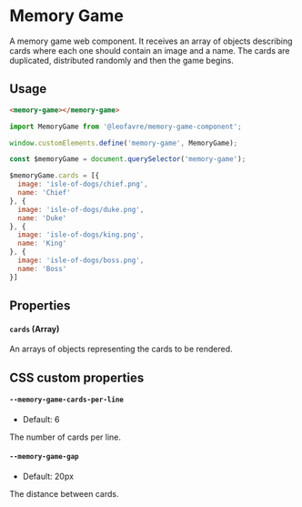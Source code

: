 # Memory Game

A memory game web component. It receives an array of objects describing cards where each one should contain an image and a name. The cards are duplicated, distributed randomly and then the game begins.


## Usage

```html
<memory-game></memory-game>
```

```javascript
import MemoryGame from '@leofavre/memory-game-component';

window.customElements.define('memory-game', MemoryGame);

const $memoryGame = document.querySelector('memory-game');

$memoryGame.cards = [{
  image: 'isle-of-dogs/chief.png',
  name: 'Chief'
}, {
  image: 'isle-of-dogs/duke.png',
  name: 'Duke'
}, {
  image: 'isle-of-dogs/king.png',
  name: 'King'
}, {
  image: 'isle-of-dogs/boss.png',
  name: 'Boss'
}]
```


## Properties

#### `cards` (Array)
An arrays of objects representing the cards to be rendered.


## CSS custom properties

#### `--memory-game-cards-per-line`
- Default: 6

The number of cards per line.

#### `--memory-game-gap`
- Default: 20px

The distance between cards.
